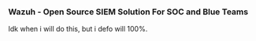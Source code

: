 ### Wazuh - Open Source SIEM Solution For SOC and Blue Teams

Idk when i will do this, but i defo will 100%.
